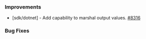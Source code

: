 ### Improvements

- [sdk/dotnet] - Add capability to marshal output values.
  [#8316](https://github.com/pulumi/pulumi/pull/8316)

### Bug Fixes
